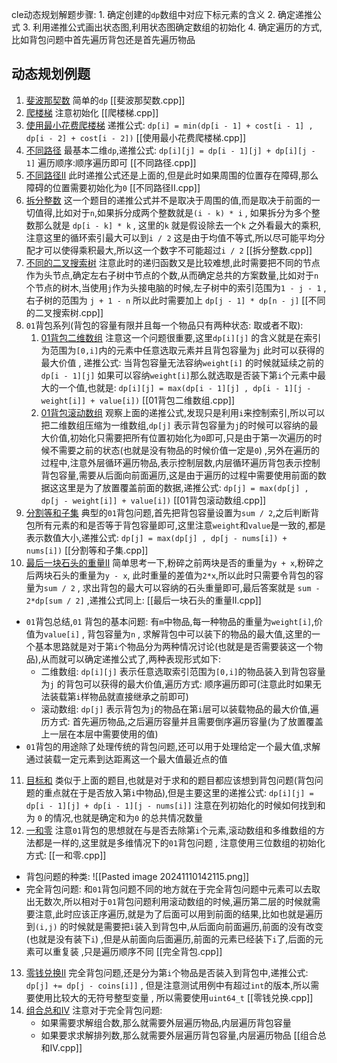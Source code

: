 cle动态规划解题步骤:
	1. 确定创建的`dp`数组中对应下标元素的含义
	2. 确定递推公式
	3. 利用递推公式画出状态图,利用状态图确定数组的初始化
	4. 确定遍历的方式,比如背包问题中首先遍历背包还是首先遍历物品
## 动态规划例题
1. [斐波那契数](https://leetcode.cn/problems/fibonacci-number/description/)   简单的`dp`    [[斐波那契数.cpp]] 
2. [爬楼梯](https://leetcode.cn/problems/climbing-stairs/description/)   注意初始化    [[爬楼梯.cpp]] 
3. [使用最小花费爬楼梯](https://leetcode.cn/problems/min-cost-climbing-stairs/description/)   递推公式:  `dp[i] = min(dp[i - 1] + cost[i - 1] , dp[i - 2] + cost[i - 2])`     [[使用最小花费爬楼梯.cpp]] 
4. [不同路径](https://leetcode.cn/problems/unique-paths/submissions/579106895/)  最基本二维`dp`,递推公式: `dp[i][j] = dp[i - 1][j] + dp[i][j - 1]`   遍历顺序:顺序遍历即可    [[不同路径.cpp]] 
5. [不同路径II](https://leetcode.cn/problems/unique-paths-ii/submissions/579108913/)   此时递推公式还是上面的,但是此时如果周围的位置存在障碍,那么障碍的位置需要初始化为`0`    [[不同路径II.cpp]] 
6. [拆分整数](https://leetcode.cn/problems/integer-break/submissions/579115954/)  这一个题目的递推公式并不是取决于周围的值,而是取决于前面的一切值得,比如对于`n`,如果拆分成两个整数就是`(i - k) * i` , 如果拆分为多个整数那么就是 `dp[i - k] * k`  , 这里的`k` 就是假设除去一个`k` 之外看最大的乘积,注意这里的循环索引最大可以到`i / 2` 这是由于均值不等式,所以尽可能平均分配才可以使得乘积最大,所以这一个数字不可能超过`i / 2`   [[拆分整数.cpp]]  
7. [不同的二叉搜索树](https://leetcode.cn/problems/unique-binary-search-trees/description/)   注意此时的递归函数又是比较难想,此时需要把不同的节点作为头节点,确定左右子树中节点的个数,从而确定总共的方案数量,比如对于`n`个节点的树木,当使用`j`作为头接电脑的时候,左子树中的索引范围为`1 - j - 1` , 右子树的范围为 `j + 1 - n`  所以此时需要加上 `dp[j - 1] * dp[n - j]`    [[不同的二叉搜索树.cpp]] 
8. `01`背包系列(背包的容量有限并且每一个物品只有两种状态: 取或者不取): 
	1. [01背包二维数组](https://kamacoder.com/problempage.php?pid=1046)  注意这一个问题很重要,这里`dp[i][j]` 的含义就是在索引为范围为`[0,i]`内的元素中任意选取元素并且背包容量为`j` 此时可以获得的最大价值 , 递推公式: 当背包容量无法容纳`weight[i]` 的时候就延续之前的`dp[i - 1][j]` 如果可以容纳`weight[i]`那么就选取是否装下第`i`个元素中最大的一个值,也就是:   `dp[i][j] = max(dp[i - 1][j] , dp[i - 1][j - weight[i]] + value[i])`    [[01背包二维数组.cpp]]    
	2. [01背包滚动数组](https://kamacoder.com/problempage.php?pid=1046)  观察上面的递推公式,发现只是利用`i`来控制索引,所以可以把二维数组压缩为一维数组,`dp[j]` 表示背包容量为`j`的时候可以容纳的最大价值,初始化只需要把所有位置初始化为`0`即可,只是由于第一次遍历的时候不需要之前的状态(也就是没有物品的时候价值一定是`0`) ,另外在遍历的过程中,注意外层循环遍历物品,表示控制层数,内层循环遍历背包表示控制背包容量,需要从后面向前面遍历,这是由于遍历的过程中需要使用前面的数据这这里是为了放置覆盖前面的数据,递推公式: `dp[j] = max(dp[j] , dp[j - weight[i]] + value[i])`    [[01背包滚动数组.cpp]] 
9. [分割等和子集](https://leetcode.cn/problems/partition-equal-subset-sum/)  典型的`01`背包问题,首先把背包容量设置为`sum / 2`,之后判断背包所有元素的和是否等于背包容量即可,这里注意`weight`和`value`是一致的,都是表示数值大小,递推公式: `dp[j] = max(dp[j] , dp[j - nums[i]) + nums[i])`        [[分割等和子集.cpp]] 
10. [最后一块石头的重量II](https://leetcode.cn/problems/last-stone-weight-ii/description/)   简单思考一下,粉碎之前两块是否的重量为`y + x`,粉碎之后两块石头的重量为`y - x`, 此时重量的差值为`2*x`,所以此时只需要令背包的容量为`sum / 2` , 求出背包的最大可以容纳的石头重量即可,最后答案就是 `sum - 2*dp[sum / 2]`  ,递推公式同上: [[最后一块石头的重量II.cpp]]   
- `01`背包总结,`01` 背包的基本问题:  有`m`中物品,每一种物品的重量为`weight[i]`,价值为`value[i]`  , 背包容量为`n` , 求解背包中可以装下的物品的最大值,这里的一个基本思路就是对于第`i`个物品分为两种情况讨论(也就是是否需要装这一个物品),从而就可以确定递推公式了,两种表现形式如下:
	- 二维数组: `dp[i][j]` 表示任意选取索引范围为`[0,i]`的物品装入到背包容量为`j` 的背包可以获得的最大价值,遍历方式: 顺序遍历即可(注意此时如果无法装载第`i`样物品就直接继承之前即可)
	- 滚动数组: `dp[j]`  表示背包为`j`的物品在第`i`层可以装载物品的最大价值,遍历方式: 首先遍历物品,之后遍历容量并且需要倒序遍历容量(为了放置覆盖上一层在本层中需要使用的值)
- `01`背包的用途除了处理传统的背包问题,还可以用于处理给定一个最大值,求解通过装载一定元素到达距离这一个最大值最近点的值
11. [目标和](https://leetcode.cn/problems/target-sum/description/)  类似于上面的题目,也就是对于求和的题目都应该想到背包问题(背包问题的重点就在于是否放入第`i`中物品),但是主要这里的递推公式: `dp[i][j] = dp[i - 1][j] + dp[i - 1][j - nums[i]]`   注意在列初始化的时候如何找到和为 `0` 的情况,也就是确定和为`0` 的总共情况数量
12. [一和零](https://leetcode.cn/problems/ones-and-zeroes/description/)   注意`01`背包的思想就在与是否去除第`i`个元素,滚动数组和多维数组的方法都是一样的,这里就是多维情况下的`01`背包问题 , 注意使用三位数组的初始化方式:   [[一和零.cpp]] 
- 背包问题的种类:
![[Pasted image 20241110142115.png]]
- 完全背包问题: 和`01`背包问题不同的地方就在于完全背包问题中元素可以去取出无数次,所以相对于`01`背包问题利用滚动数组的时候,遍历第二层的时候就需要注意,此时应该正序遍历,就是为了后面可以用到前面的结果,比如也就是遍历到`(i,j)` 的时候就是需要把`i`装入到背包中,从后面向前面遍历,前面的没有改变(也就是没有装下`i`) ,但是从前面向后面遍历,前面的元素已经装下`i`了,后面的元素可以重复装 ,只是遍历顺序不同     [[完全背包.cpp]]   
13. [零钱兑换II](https://leetcode.cn/problems/coin-change-ii/)  完全背包问题,还是分为第`i`个物品是否装入到背包中,递推公式: `dp[j] += dp[j - coins[i]]`  , 但是注意测试用例中有超过`int`的版本,所以需要使用比较大的无符号整型变量 , 所以需要使用`uint64_t`   [[零钱兑换.cpp]] 
14. [组合总和IV](https://leetcode.cn/problems/combination-sum-iv/submissions/579861778/)  注意对于完全背包问题:
	- 如果需要求解组合数,那么就需要外层遍历物品,内层遍历背包容量
	- 如果要求求解排列数,那么就需要外层遍历背包容量,内层遍历物品    [[组合总和IV.cpp]] 
